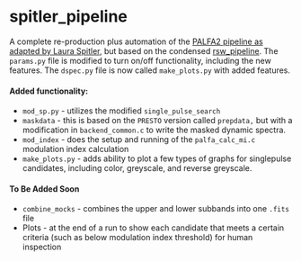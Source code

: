 # spitler_pipeline

A complete re-production plus automation of the [PALFA2 pipeline as adapted by Laura Spitler](https://github.com/federatedcloud/transients_pipeline2#transients_pipeline2), but based on the condensed [rsw_pipeline](https://github.com/federatedcloud/FRB_pipeline/tree/master/rsw_pipeline#rsw_pipeline).  The `params.py` file is modified to turn on/off functionality, including the new features.  The `dspec.py` file is now called `make_plots.py` with added features.

#### Added functionality:
* `mod_sp.py` - utilizes the modified `single_pulse_search`
* `maskdata` - this is based on the `PRESTO` version called `prepdata,` but with a modification in `backend_common.c` to write the masked dynamic spectra.
* `mod_index` - does the setup and running of the `palfa_calc_mi.c` modulation index calculation
* `make_plots.py` - adds ability to plot a few types of graphs for singlepulse candidates, including color, greyscale, and reverse greyscale.

#### To Be Added Soon
* `combine_mocks` - combines the upper and lower subbands into one `.fits` file
* Plots - at the end of a run to show each candidate that meets a certain criteria (such as below modulation index threshold) for human inspection
